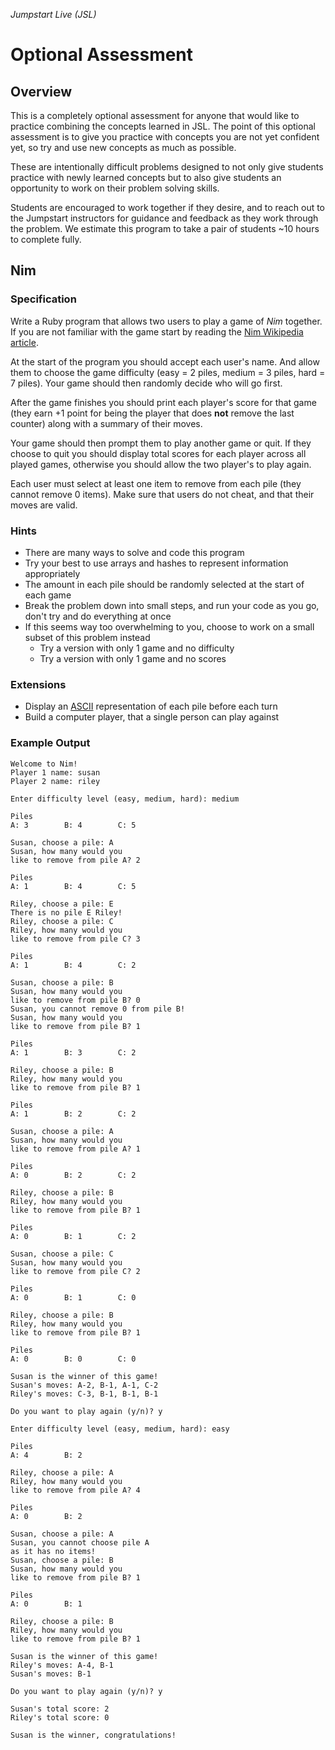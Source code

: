 _Jumpstart Live (JSL)_

# Optional Assessment

## Overview
This is a completely optional assessment for anyone that would like to practice combining the concepts learned in JSL. The point of this optional assessment is to give you practice with concepts you are not yet confident yet, so try and use new concepts as much as possible.

These are intentionally difficult problems designed to not only give students practice with newly learned concepts but to also give students an opportunity to work on their problem solving skills. 

Students are encouraged to work together if they desire, and to reach out to the Jumpstart instructors for guidance and feedback as they work through the problem. We estimate this program to take a pair of students ~10 hours to complete fully.

## Nim

### Specification
Write a Ruby program that allows two users to play a game of _Nim_ together. If you are not familiar with the game start by reading the [Nim Wikipedia article](https://en.wikipedia.org/wiki/Nim).

At the start of the program you should accept each user's name. And allow them to choose the game difficulty (easy = 2 piles, medium = 3 piles, hard = 7 piles). Your game should then randomly decide who will go first.

After the game finishes you should print each player's score for that game (they earn +1 point for being the player that does __not__ remove the last counter) along with a summary of their moves.

Your game should then prompt them to play another game or quit. If they choose to quit you should display total scores for each player across all played games, otherwise you should allow the two player's to play again.

Each user must select at least one item to remove from each pile (they cannot remove 0 items). Make sure that users do not cheat, and that their moves are valid.

### Hints
* There are many ways to solve and code this program
* Try your best to use arrays and hashes to represent information appropriately
* The amount in each pile should be randomly selected at the start of each game
* Break the problem down into small steps, and run your code as you go, don't try and do everything at once
* If this seems way too overwhelming to you, choose to work on a small subset of this problem instead
  * Try a version with only 1 game and no difficulty
  * Try a version with only 1 game and no scores

### Extensions
* Display an [ASCII](https://en.wikipedia.org/wiki/ASCII) representation of each pile before each turn
* Build a computer player, that a single person can play against

### Example Output

```
Welcome to Nim!
Player 1 name: susan
Player 2 name: riley

Enter difficulty level (easy, medium, hard): medium

Piles
A: 3		B: 4		C: 5

Susan, choose a pile: A
Susan, how many would you
like to remove from pile A? 2

Piles
A: 1		B: 4		C: 5

Riley, choose a pile: E
There is no pile E Riley!
Riley, choose a pile: C
Riley, how many would you
like to remove from pile C? 3

Piles
A: 1		B: 4		C: 2

Susan, choose a pile: B
Susan, how many would you 
like to remove from pile B? 0
Susan, you cannot remove 0 from pile B!
Susan, how many would you 
like to remove from pile B? 1

Piles
A: 1		B: 3		C: 2

Riley, choose a pile: B
Riley, how many would you
like to remove from pile B? 1

Piles
A: 1		B: 2		C: 2

Susan, choose a pile: A
Susan, how many would you
like to remove from pile A? 1

Piles
A: 0		B: 2		C: 2

Riley, choose a pile: B
Riley, how many would you
like to remove from pile B? 1

Piles
A: 0		B: 1		C: 2

Susan, choose a pile: C
Susan, how many would you
like to remove from pile C? 2

Piles
A: 0		B: 1		C: 0

Riley, choose a pile: B
Riley, how many would you
like to remove from pile B? 1

Piles
A: 0		B: 0		C: 0

Susan is the winner of this game!
Susan's moves: A-2, B-1, A-1, C-2
Riley's moves: C-3, B-1, B-1, B-1

Do you want to play again (y/n)? y

Enter difficulty level (easy, medium, hard): easy

Piles
A: 4		B: 2

Riley, choose a pile: A
Riley, how many would you
like to remove from pile A? 4

Piles
A: 0		B: 2

Susan, choose a pile: A
Susan, you cannot choose pile A
as it has no items!
Susan, choose a pile: B
Susan, how many would you
like to remove from pile B? 1

Piles
A: 0		B: 1

Riley, choose a pile: B
Riley, how many would you
like to remove from pile B? 1

Susan is the winner of this game!
Riley's moves: A-4, B-1
Susan's moves: B-1

Do you want to play again (y/n)? y

Susan's total score: 2
Riley's total score: 0

Susan is the winner, congratulations!
```
